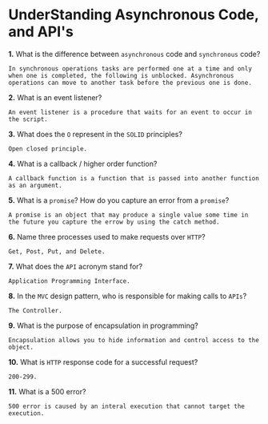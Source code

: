 # UnderStanding Asynchronous Code, and API's

**1.** What is the difference between `asynchronous` code and `synchronous` code?
<!-- enter you answer in the space below -->
```
In synchronous operations tasks are performed one at a time and only when one is completed, the following is unblocked. Asynchronous operations can move to another task before the previous one is done.

```
**2.** What is an event listener?
<!-- enter you answer in the space below -->
```
An event listener is a procedure that waits for an event to occur in the script.

```
**3.** What does the `O` represent in the `SOLID` principles?
<!-- enter you answer in the space below -->
```
Open closed principle.

```
**4.** What is a callback / higher order function?
<!-- enter you answer in the space below -->
```
A callback function is a function that is passed into another function as an argument. 

```
**5.** What is a `promise`? How do you capture an error from a `promise`?
<!-- enter you answer in the space below -->
```
A promise is an object that may produce a single value some time in the future you capture the errow by using the catch method.

```
**6.** Name three processes used to make requests over `HTTP`?
<!-- enter you answer in the space below -->
```
Get, Post, Put, and Delete.

```
**7.** What does the `API` acronym stand for?
<!-- enter you answer in the space below -->
```
Application Programming Interface.

```
**8.** In the `MVC` design pattern, who is responsible for making calls to `APIs`?
<!-- enter you answer in the space below -->
```
The Controller.

```
**9.** What is the purpose of encapsulation in programming?
<!-- enter you answer in the space below -->
```
Encapsulation allows you to hide information and control access to the object.

```
**10.** What is `HTTP` response code for a successful request?
<!-- enter you answer in the space below -->
```
200-299.

```
**11.** What is a 500 error?
<!-- enter you answer in the space below -->
```
500 error is caused by an interal execution that cannot target the execution.

```